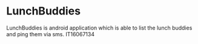 # LunchBuddies
LunchBuddies is android application which is able to list the lunch buddies and ping them via sms.
IT16067134

